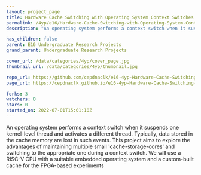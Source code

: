```yaml
---
layout: project_page
title: Hardware Cache Switching with Operating System Context Switches
permalink: /4yp/e16/Hardware-Cache-Switching-with-Operating-System-Context-Switches/
description: "An operating system performs a context switch when it suspends one kernel-level thread and activates a different thread. Typically, data stored in the cache memory are lost in such events. This project aims to explore the advantages of maintaining multiple small 'cache-storage-cores' and switching to the appropriate one during a context switch. We will use a RISC-V CPU with a suitable embedded operating system and a custom-built cache for the FPGA-based experiments"

has_children: false
parent: E16 Undergraduate Research Projects
grand_parent: Undergraduate Research Projects

cover_url: /data/categories/4yp/cover_page.jpg
thumbnail_url: /data/categories/4yp/thumbnail.jpg

repo_url: https://github.com/cepdnaclk/e16-4yp-Hardware-Cache-Switching-with-Operating-System-Context-Switches
page_url: https://cepdnaclk.github.io/e16-4yp-Hardware-Cache-Switching-with-Operating-System-Context-Switches

forks: 3
watchers: 0
stars: 0
started_on: 2022-07-01T15:01:10Z
---
```

An operating system performs a context switch when it suspends one kernel-level thread and activates a different thread. Typically, data stored in the cache memory are lost in such events. This project aims to explore the advantages of maintaining multiple small 'cache-storage-cores' and switching to the appropriate one during a context switch. We will use a RISC-V CPU with a suitable embedded operating system and a custom-built cache for the FPGA-based experiments

